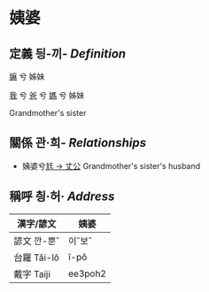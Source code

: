 # 姨婆
## 定義 딍-끼- _Definition_
[嫲](member9.md) 兮 姊妹

[我](member1.md) 兮 [爸](member2.md) 兮 [媽](member9.md) 兮 姊妹

Grandmother's sister

## 關係 관·희- _Relationships_

- 姨婆兮[尪 → 丈公](member72.md) Grandmother's sister's husband



## 稱呼 칑·허· _Address_

漢字/諺文 | 姨婆
--- | ---
諺文 깐-뿐ˆ | 이ˆ보ˆ
台羅 Tâi-lô | î-pô
戴字 Taiji | ee3poh2


